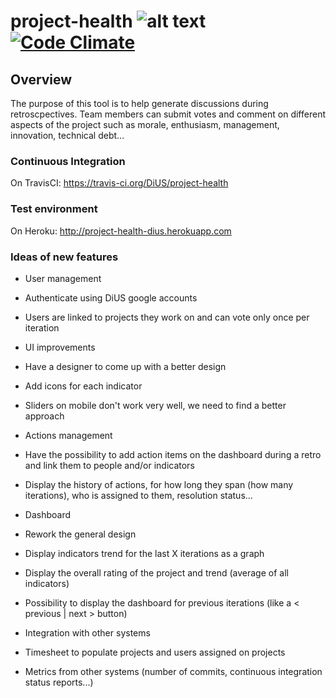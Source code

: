 # project-health ![alt text](https://travis-ci.org/DiUS/project-health.png "Build Status") [![Code Climate](https://codeclimate.com/github/DiUS/project-health.png)](https://codeclimate.com/github/DiUS/project-health)

## Overview
The purpose of this tool is to help generate discussions during retroscpectives. Team members can submit votes and comment on different aspects of the project such as morale, enthusiasm, management, innovation, technical debt...

### Continuous Integration
On TravisCI: https://travis-ci.org/DiUS/project-health

### Test environment
On Heroku: http://project-health-dius.herokuapp.com

### Ideas of new features
* User management
 * Authenticate using DiUS google accounts
 * Users are linked to projects they work on and can vote only once per iteration

* UI improvements
 * Have a designer to come up with a better design
 * Add icons for each indicator
 * Sliders on mobile don't work very well, we need to find a better approach
* Actions management
 * Have the possibility to add action items on the dashboard during a retro and link them to people and/or indicators
 * Display the history of actions, for how long they span (how many iterations), who is assigned to them, resolution status...
* Dashboard
 * Rework the general design
 * Display indicators trend for the last X iterations as a graph
 * Display the overall rating of the project and trend (average of all indicators)
 * Possibility to display the dashboard for previous iterations (like a < previous | next > button)
* Integration with other systems
 * Timesheet to populate projects and users assigned on projects
 * Metrics from other systems (number of commits, continuous integration status reports...)

